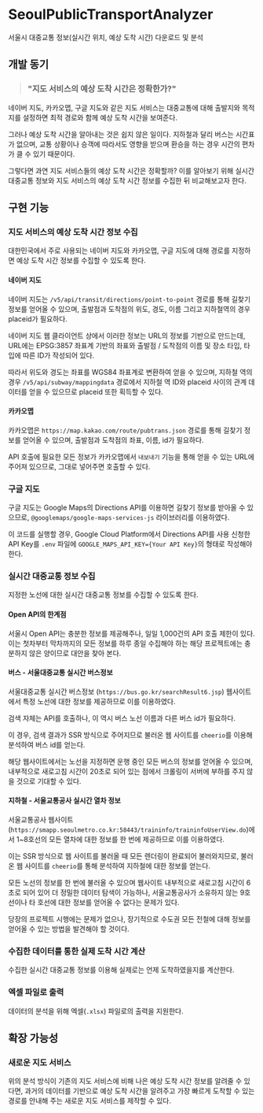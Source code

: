 # SeoulPublicTransportAnalyzer
서울시 대중교통 정보(실시간 위치, 예상 도착 시간) 다운로드 및 분석

## 개발 동기

> ### "지도 서비스의 예상 도착 시간은 정확한가?"

네이버 지도, 카카오맵, 구글 지도와 같은 지도 서비스는 대중교통에 대해 출발지와 목적지를 설정하면 최적 경로와 함께 예상 도착 시간을 보여준다.

그러나 예상 도착 시간을 알아내는 것은 쉽지 않은 일이다. 지하철과 달리 버스는 시간표가 없으며, 교통 상황이나 승객에 따라서도 영향을 받으며 환승을 하는 경우 시간의 편차가 클 수 있기 때문이다.

그렇다면 과연 지도 서비스들의 예상 도착 시간은 정확할까? 이를 알아보기 위해 실시간 대중교통 정보와 지도 서비스의 예상 도착 시간 정보를 수집한 뒤 비교해보고자 한다.

## 구현 기능

### 지도 서비스의 예상 도착 시간 정보 수집

대한민국에서 주로 사용되는 네이버 지도와 카카오맵, 구글 지도에 대해 경로를 지정하면 예상 도착 시간 정보를 수집할 수 있도록 한다.

#### 네이버 지도

네이버 지도는 `/v5/api/transit/directions/point-to-point` 경로를 통해 길찾기 정보를 얻어올 수 있으며, 출발점과 도착점의 위도, 경도, 이름 그리고 지하철역의 경우 placeid가 필요하다.

네이버 지도 웹 클라이언트 상에서 이러한 정보는 URL의 정보를 기반으로 만드는데, URL에는 EPSG:3857 좌표계 기반의 좌표와 출발점 / 도착점의 이름 및 장소 타입, 타입에 따른 ID가 작성되어 있다.

따라서 위도와 경도는 좌표를 WGS84 좌표계로 변환하여 얻을 수 있으며, 지하철 역의 경우 `/v5/api/subway/mappingdata` 경로에서 지하철 역 ID와 placeid 사이의 관계 데이터를 얻을 수 있으므로 placeid 또한 획득할 수 있다.

#### 카카오맵

카카오맵은 `https://map.kakao.com/route/pubtrans.json` 경로를 통해 길찾기 정보를 얻어올 수 있으며, 출발점과 도착점의 좌표, 이름, id가 필요하다.

API 호출에 필요한 모든 정보가 카카오맵에서 `내보내기` 기능을 통해 얻을 수 있는 URL에 주어져 있으므로, 그대로 넣어주면 호출할 수 있다.

### 구글 지도

구글 지도는 Google Maps의 Directions API를 이용하면 길찾기 정보를 받아올 수 있으므로, `@googlemaps/google-maps-services-js` 라이브러리를 이용하였다.

이 코드를 실행할 경우, Google Cloud Platform에서 Directions API를 사용 신청한 API Key를 `.env` 파일에 `GOOGLE_MAPS_API_KEY={Your API Key}`의 형태로 작성해야 한다.

### 실시간 대중교통 정보 수집

지정한 노선에 대한 실시간 대중교통 정보를 수집할 수 있도록 한다.

#### Open API의 한계점

서울시 Open API는 충분한 정보를 제공해주나, 일일 1,000건의 API 호출 제한이 있다. 이는 첫차부터 막차까지의 모든 정보를 하루 종일 수집해야 하는 해당 프로젝트에는 충분하지 않은 양이므로 대안을 찾아 본다.

#### 버스 - 서울대중교통 실시간 버스정보

서울대중교통 실시간 버스정보 (`https://bus.go.kr/searchResult6.jsp`) 웹사이트에서 특정 노선에 대한 정보를 제공하므로 이를 이용하였다.

검색 자체는 API를 호출하나, 이 역시 버스 노선 이름과 다른 버스 id가 필요하다.

이 경우, 검색 결과가 SSR 방식으로 주어지므로 불러온 웹 사이트를 `cheerio`를 이용해 분석하여 버스 id를 얻는다.

해당 웹사이트에서는 노선을 지정하면 운행 중인 모든 버스의 정보를 얻어올 수 있으며, 내부적으로 새로고침 시간이 20초로 되어 있는 점에서 크롤링이 서버에 부하를 주지 않을 것으로 기대할 수 있다.

#### 지하철 - 서울교통공사 실시간 열차 정보

서울교통공사 웹사이트 (`https://smapp.seoulmetro.co.kr:58443/traininfo/traininfoUserView.do`)에서 1~8호선의 모든 열차에 대한 정보를 한 번에 제공하므로 이를 이용하였다.

이는 SSR 방식으로 웹 사이트를 불러올 때 모든 렌더링이 완료되어 불러와지므로, 불러온 웹 사이트를 `cheerio`를 통해 분석하여 지하철에 대한 정보를 얻는다.

모든 노선의 정보를 한 번에 불러올 수 있으며 웹사이트 내부적으로 새로고침 시간이 6초로 되어 있어 더 정밀한 데이터 탐색이 가능하나, 서울교통공사가 소유하지 않는 9호선이나 타 호선에 대한 정보를 얻어올 수 없다는 문제가 있다.

당장의 프로젝트 시행에는 문제가 없으나, 장기적으로 수도권 모든 전철에 대해 정보를 얻어올 수 있는 방법을 발견해야 할 것이다.

### 수집한 데이터를 통한 실제 도착 시간 계산

수집한 실시간 대중교통 정보를 이용해 실제로는 언제 도착하였을지를 계산한다.

### 엑셀 파일로 출력

데이터의 분석을 위해 엑셀(`.xlsx`) 파일로의 출력을 지원한다.

## 확장 가능성

### 새로운 지도 서비스

위의 분석 방식이 기존의 지도 서비스에 비해 나은 예상 도착 시간 정보를 알려줄 수 있다면, 과거의 데이터를 기반으로 예상 도착 시간을 알려주고 가장 빠르게 도착할 수 있는 경로를 안내해 주는 새로운 지도 서비스를 제작할 수 있다.
